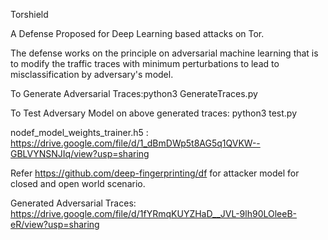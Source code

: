 Torshield

A Defense Proposed for Deep Learning based attacks on Tor.

The defense works on the principle on adversarial machine learning that is to modify the traffic traces with minimum perturbations to lead to misclassification by adversary's model.

To Generate Adversarial Traces:python3 GenerateTraces.py

To Test Adversary Model on above generated traces: python3 test.py

nodef_model_weights_trainer.h5 : https://drive.google.com/file/d/1_dBmDWp5t8AG5q1QVKW--GBLVYNSNJIq/view?usp=sharing

Refer https://github.com/deep-fingerprinting/df for attacker model for closed and open world scenario.

Generated Adversarial Traces: https://drive.google.com/file/d/1fYRmqKUYZHaD__JVL-9lh90LOleeB-eR/view?usp=sharing
